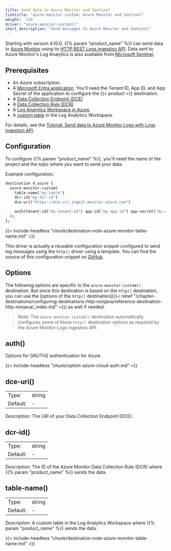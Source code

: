 ```yaml
---
title: Send data to Azure Monitor and Sentinel
linktitle: "azure-monitor-custom: Azure Monitor and Sentinel"
weight:  150
driver: "azure-monitor-custom()"
short_description: "Send messages to Azure Monitor and Sentinel"
---
```

<!-- This file is under the copyright of Axoflow, and licensed under Apache License 2.0, except for using the Axoflow and AxoSyslog trademarks. -->

Starting with version 4.10.0, {{% param "product_name" %}} can send data to [Azure Monitor](https://learn.microsoft.com/en-us/azure/azure-monitor/overview) using its [HTTP REST Logs ingestion API](https://learn.microsoft.com/en-us/azure/azure-monitor/logs/logs-ingestion-api-overview#rest-api-call). Data sent to Azure Monitor's Log Analytics is also available from [Microsoft Sentinel](https://learn.microsoft.com/en-us/azure/sentinel/data-transformation).

## Prerequisites

- An Azure subscription.
- A [Microsoft Entra application](https://learn.microsoft.com/en-us/azure/azure-monitor/logs/tutorial-logs-ingestion-portal#create-azure-ad-application). You'll need the Tenant ID, App ID, and App Secret of the application to configure the {{< product >}} destination.
- A [Data Collection Endpoint (DCE)](https://learn.microsoft.com/en-us/azure/azure-monitor/essentials/data-collection-endpoint-overview?tabs=portal)
- A [Data Collection Rule (DCR)](https://learn.microsoft.com/en-us/azure/azure-monitor/essentials/data-collection-rule-create-edit?tabs=portal)
- A [Log Analytics Workspace in Azure](https://learn.microsoft.com/en-us/azure/azure-monitor/logs/log-analytics-workspace-overview).
- A [custom table](https://learn.microsoft.com/en-us/azure/azure-monitor/logs/create-custom-table?tabs=azure-portal-1%2Cazure-portal-2%2Cazure-portal-3#create-a-custom-table) in the Log Analytics Workspace.

For details, see the [Tutorial: Send data to Azure Monitor Logs with Logs ingestion API](https://learn.microsoft.com/en-us/azure/azure-monitor/logs/tutorial-logs-ingestion-portal).

## Configuration

To configure {{% param "product_name" %}}, you'll need the name of the project and the topic where you want to send your data.

Example configuration:

```sh
destination d_azure {
  azure-monitor-custom(
    table-name("my-table")
    dcr-id("my-dcr-id")
    dce-uri("https://dce-uri.ingest.monitor.azure.com")

    auth(tenant-id("my-tenant-id") app-id("my-app-id") app-secret("my-app-secret"))
  );
};
```

{{< include-headless "chunk/destination-note-azure-monitor-table-name.md" >}}

This driver is actually a reusable configuration snippet configured to send log messages using the `http()` driver using a template. You can find the source of this configuration snippet on [GitHub](https://github.com/axoflow/axosyslog/blob/main/scl/azure/azure-monitor.conf).

## Options

The following options are specific to the `azure-monitor-custom()` destination. But since this destination is based on the `http()` destination, you can use the [options of the `http()` destination]({{< relref "/chapter-destinations/configuring-destinations-http-nonjava/reference-destination-http-nonjava/_index.md" >}}) as well if needed.

> Note: The `azure-monitor-custom()` destination automatically configures some of these `http()` destination options as required by the Azure Monitor Logs ingestion API.

<!-- FIXME xinclude the http options -->

## auth()

Options for OAUTH2 authentication for Azure.

{{< include-headless "chunk/option-azure-cloud-auth.md" >}}

## dce-uri()

|          |                            |
| -------- | -------------------------- |
| Type:    | string |
| Default: | - |

*Description:* The URI of your Data Collection Endpoint (DCE).

## dcr-id()

|          |                            |
| -------- | -------------------------- |
| Type:    | string |
| Default: | - |

*Description:* The ID of the Azure Monitor Data Collection Rule (DCR) where {{% param "product_name" %}} sends the data.

## table-name()

|          |                            |
| -------- | -------------------------- |
| Type:    | string |
| Default: | - |

*Description:* A custom table in the Log Analytics Workspace where {{% param "product_name" %}} sends the data.

{{< include-headless "chunk/destination-note-azure-monitor-table-name.md" >}}
